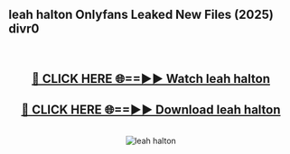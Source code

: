 <h2>leah halton Onlyfans Leaked New Files (2025) divr0</h2>
<br>
<div align="center">
<h2><a href="https://mediafiles.top/leah_halton&ref=git" rel="nofollow">🔴 CLICK HERE 🌐==►► Watch leah halton</a></h2>
<h2><a href="https://mediafiles.top/leah_halton&ref=git" rel="nofollow">🔴 CLICK HERE 🌐==►► Download leah halton</a></h2>
<br>
<a href="https://mediafiles.top/leah_halton&ref=git" rel="nofollow" data-target="animated-image.originalLink"><img src="https://i.ibb.co.com/xMMVF88/686577567.gif" alt="leah halton" style="max-width: 100%; display: inline-block;" data-target="animated-image.originalImage"></a>
</div>
<br>
<br>